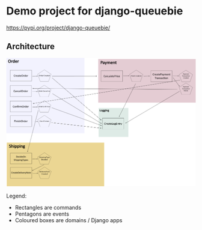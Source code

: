 # Demo project for django-queuebie

https://pypi.org/project/django-queuebie/

## Architecture

![message_diagram.png](docs/architecture/message_diagram.png)

Legend:

* Rectangles are commands
* Pentagons are events
* Coloured boxes are domains / Django apps
